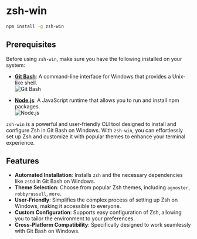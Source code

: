 # zsh-win
```bash
npm install -g zsh-win
```

## Prerequisites

Before using `zsh-win`, make sure you have the following installed on your system:

- **[Git Bash](https://git-scm.com/downloads)**: A command-line interface for Windows that provides a Unix-like shell.  
  ![Git Bash](https://img.shields.io/badge/Git_Bash-Download-blue?style=flat-square)
  
- **[Node.js](https://nodejs.org/en/download/)**: A JavaScript runtime that allows you to run and install npm packages.  
  ![Node.js](https://img.shields.io/badge/Node.js-Download-green?style=flat-square)



`zsh-win` is a powerful and user-friendly CLI tool designed to install and configure Zsh in Git Bash on Windows. With `zsh-win`, you can effortlessly set up Zsh and customize it with popular themes to enhance your terminal experience.

## Features

- **Automated Installation**: Installs `zsh` and the necessary dependencies like `zstd` in Git Bash on Windows.
- **Theme Selection**: Choose from popular Zsh themes, including `agnoster`, `robbyrussell`, `more`.
- **User-Friendly**: Simplifies the complex process of setting up Zsh on Windows, making it accessible to everyone.
- **Custom Configuration**: Supports easy configuration of Zsh, allowing you to tailor the environment to your preferences.
- **Cross-Platform Compatibility**: Specifically designed to work seamlessly with Git Bash on Windows.





